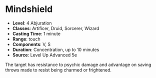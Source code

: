 # Mindshield

- **Level**: 4 Abjuration
- **Classes**: Artificer, Druid, Sorcerer, Wizard
- **Casting Time**: 1 minute
- **Range**: touch
- **Components**: V, S
- **Duration**: Concentration, up to 10 minutes
- **Source**: Level Up Advanced 5e

The target has resistance to psychic damage and advantage on saving throws made to resist being charmed or frightened.

